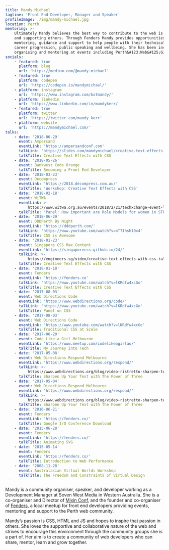 ```yaml
---
title: Mandy Michael
tagline: 'Front End Developer, Manager and Speaker'
profileImage: ./img/mandy-michael.jpg
location: Perth
mentoring: >-
    Ultimately Mandy believes the best way to contribute to the web is by helping
    and supporting others. Through Fenders Mandy provides opportunities,
    mentoring, guidance and support to help people with their technical skills,
    career progression, public speaking and wellbeing. She has been involved in
    organising and mentoring at events including Perth&#123;Web&#125;Girls.
socials:
    - featured: true
      platform: blog
      url: 'https://medium.com/@mandy.michael'
    - featured: true
      platform: codepen
      url: 'https://codepen.io/mandymichael/'
    - platform: instagram
      url: 'https://www.instagram.com/batmandy/'
    - platform: linkedin
      url: 'https://www.linkedin.com/in/mandykerr/'
    - featured: true
      platform: twitter
      url: 'https://twitter.com/mandy_kerr'
    - platform: website
      url: 'https://mandymichael.com/'
talks:
    - date: '2018-06-29'
      event: Ampersand
      eventLink: 'https://ampersandconf.com'
      talkLink: 'https://slides.com/mandymichael/creative-text-effects-with-css-7'
      talkTitle: Creative Text Effects with CSS
    - date: '2018-05-26'
      event: Bankwest Code Orange
      talkTitle: Becoming a Front End Developer
    - date: '2018-03-23'
      event: Decompress
      eventLink: 'https://2018.decompress.com.au/'
      talkTitle: 'Workshop: Creative Text Effects with CSS'
    - date: '2018-02-18'
      event: WiTWA
      eventLink: >-
          https://www.witwa.org.au/events/2018/2/21/techxchange-event-leadership-in-tech-the-importance-of-role-models
      talkTitle: 'Panel: How important are Role Models for women in STEM?'
    - date: '2018-06-29'
      event: DDDPerth By Night
      eventLink: 'https://dddperth.com/'
      talkLink: 'https://www.youtube.com/watch?v=oT7Ihsh10x4'
      talkTitle: CSS is Awesome
    - date: '2018-01-23'
      event: Singapore CSS Max.Content
      eventLink: 'https://singaporecss.github.io/24/'
      talkLink: >-
          https://engineers.sg/video/creative-text-effects-with-css-talk-css-24-max-content-edition-singaporecss--2244
      talkTitle: Creative Text Effects with CSS
    - date: '2018-01-18'
      event: Fenders
      eventLink: 'https://fenders.co'
      talkLink: 'https://www.youtube.com/watch?v=lKRdfw4xcGo'
      talkTitle: Creative Text Effects with CSS
    - date: '2017-08-03'
      event: Web Directions Code
      eventLink: 'https://www.webdirections.org/code/'
      talkLink: 'https://www.youtube.com/watch?v=lKRdfw4xcGo'
      talkTitle: Panel on CSS
    - date: '2017-08-03'
      event: Web Directions Code
      eventLink: 'https://www.youtube.com/watch?v=lKRdfw4xcGo'
      talkTitle: Traditional CSS at Scale
    - date: '2017-06-20'
      event: Code Like a Girl Melbourne
      eventLink: 'https://www.meetup.com/codelikeagirlau/'
      talkTitle: My Journey into Tech
    - date: '2017-05-08'
      event: Web Directions Respond Melbourne
      eventLink: 'https://www.webdirections.org/respond/'
      talkLink: >-
          https://www.webdirections.org/blog/video-ristretto-sharpen-text-mandy-michael/
      talkTitle: Sharpen Up Your Text with The Power of Three
    - date: '2017-05-04'
      event: Web Directions Respond Melbourne
      eventLink: 'https://www.webdirections.org/respond/'
      talkLink: >-
          https://www.webdirections.org/blog/video-ristretto-sharpen-text-mandy-michael/
      talkTitle: Sharpen Up Your Text with The Power of Three
    - date: '2016-06-21'
      event: Fenders
      eventLink: 'https://fenders.co/'
      talkTitle: Google I/O Conference Download
    - date: '2015-06-28'
      event: Fenders
      eventLink: 'https://fenders.co/'
      talkTitle: Animating SVG
    - date: '2015-05-14'
      event: Fenders
      eventLink: 'https://fenders.co/'
      talkTitle: Introduction to Web Performance
    - date: '2008-11-28'
      event: Australasian Virtual Worlds Workshop
      talkTitle: The Freedom and Constraints of Virtual Design
---
```


Mandy is a community organiser, speaker, and developer working as a Development Manager at Seven West Media in Western Australia. She is a co-organiser and Director of [Mixin Conf](https://mixinconf.com/), and the founder and co-organiser of [Fenders](https://fenders.co/), a local meetup for front end developers providing events, mentoring and support to the Perth web community.

Mandy’s passion is CSS, HTML and JS and hopes to inspire that passion in others. She loves the supportive and collaborative nature of the web and strives to encourage this environment through the community groups she is a part of. Her aim is to create a community of web developers who can share, mentor, learn and grow together.
